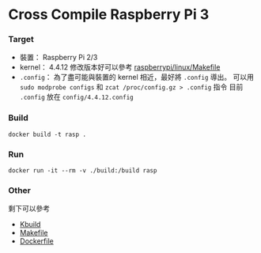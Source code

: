 Cross Compile Raspberry Pi 3
=================

### Target

 * 裝置： Raspberry Pi 2/3
 * kernel： 4.4.12
   修改版本好可以參考 [raspberrypi/linux/Makefile](https://github.com/raspberrypi/linux/blob/rpi-4.4.y/Makefile#L1,L3)
 * `.config`： 為了盡可能與裝置的 kernel 相近，最好將 `.config` 導出。
       可以用 `sudo modprobe configs` 和 `zcat /proc/config.gz > .config` 指令
       目前 `.config` 放在 `config/4.4.12.config`


### Build

    docker build -t rasp .

### Run

    docker run -it --rm -v ./build:/build rasp

### Other

剩下可以參考

 * [Kbuild](build/Kbuild)
 * [Makefile](build/Makefile)
 * [Dockerfile](Dockerfile)
